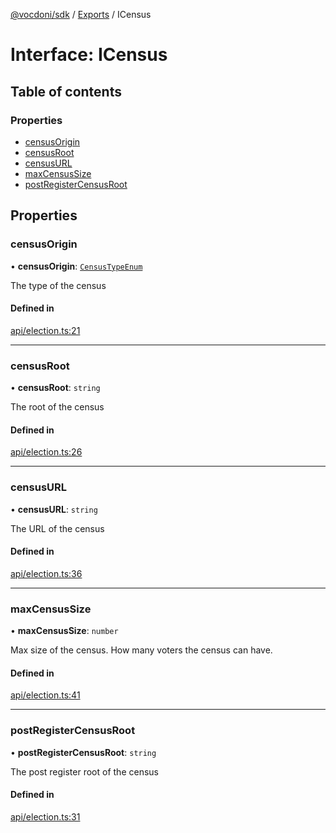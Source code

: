 [@vocdoni/sdk](/sdk) / [Exports](../modules) / ICensus

# Interface: ICensus

## Table of contents

### Properties

- [censusOrigin](ICensus#censusorigin)
- [censusRoot](ICensus#censusroot)
- [censusURL](ICensus#censusurl)
- [maxCensusSize](ICensus#maxcensussize)
- [postRegisterCensusRoot](ICensus#postregistercensusroot)

## Properties

### censusOrigin

• **censusOrigin**: [`CensusTypeEnum`](../enums/CensusTypeEnum)

The type of the census

#### Defined in

[api/election.ts:21](https://github.com/vocdoni/vocdoni-sdk/blob/0a4464c/src/api/election.ts#L21)

___

### censusRoot

• **censusRoot**: `string`

The root of the census

#### Defined in

[api/election.ts:26](https://github.com/vocdoni/vocdoni-sdk/blob/0a4464c/src/api/election.ts#L26)

___

### censusURL

• **censusURL**: `string`

The URL of the census

#### Defined in

[api/election.ts:36](https://github.com/vocdoni/vocdoni-sdk/blob/0a4464c/src/api/election.ts#L36)

___

### maxCensusSize

• **maxCensusSize**: `number`

Max size of the census. How many voters the census can have.

#### Defined in

[api/election.ts:41](https://github.com/vocdoni/vocdoni-sdk/blob/0a4464c/src/api/election.ts#L41)

___

### postRegisterCensusRoot

• **postRegisterCensusRoot**: `string`

The post register root of the census

#### Defined in

[api/election.ts:31](https://github.com/vocdoni/vocdoni-sdk/blob/0a4464c/src/api/election.ts#L31)
